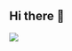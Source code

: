 ## Hi there 👋
  <p>
    <a href="https://coderstats.net/github/#thepbone">
      <img src="https://github-readme-stats.vercel.app/api?username=timschneeb&show_icons=true" />
    </a>
  </p>
<!--
**thelegendaryjohn/thelegendaryjohn** is a ✨ _special_ ✨ repository because its `README.md` (this file) appears on your GitHub profile.

Here are some ideas to get you started:

- 🔭 I’m currently working on ...
- 🌱 I’m currently learning ...
- 👯 I’m looking to collaborate on ...
- 🤔 I’m looking for help with ...
- 💬 Ask me about ...
- 📫 How to reach me: ...
- 😄 Pronouns: ...
- ⚡ Fun fact: ...
-->
